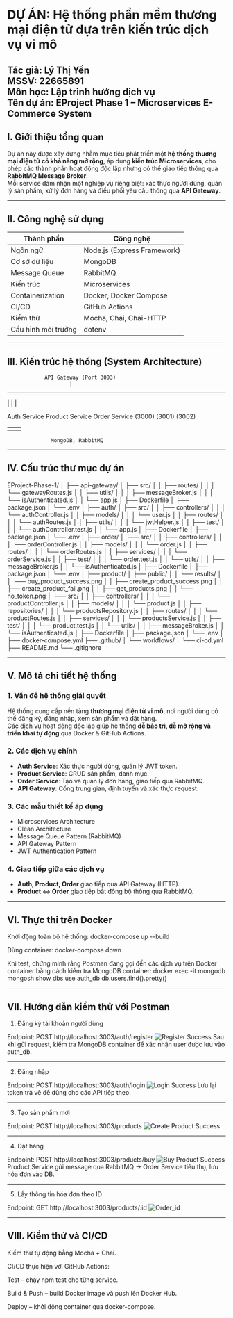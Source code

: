 # DỰ ÁN: Hệ thống phần mềm thương mại điện tử dựa trên kiến trúc dịch vụ vi mô
**Tác giả:** Lý Thị Yến  
**MSSV:** 22665891  
**Môn học:** Lập trình hướng dịch vụ  
**Tên dự án:** EProject Phase 1 – Microservices E-Commerce System
---

## I. Giới thiệu tổng quan

Dự án này được xây dựng nhằm mục tiêu phát triển một **hệ thống thương mại điện tử có khả năng mở rộng**, áp dụng **kiến trúc Microservices**, cho phép các thành phần hoạt động độc lập nhưng có thể giao tiếp thông qua **RabbitMQ Message Broker**.  
Mỗi service đảm nhận một nghiệp vụ riêng biệt: xác thực người dùng, quản lý sản phẩm, xử lý đơn hàng và điều phối yêu cầu thông qua **API Gateway**.

---

## II. Công nghệ sử dụng

| Thành phần          | Công nghệ                   |
| ------------------- | --------------------------- |
| Ngôn ngữ            | Node.js (Express Framework) |
| Cơ sở dữ liệu       | MongoDB                     |
| Message Queue       | RabbitMQ                    |
| Kiến trúc           | Microservices               |
| Containerization    | Docker, Docker Compose      |
| CI/CD               | GitHub Actions              |
| Kiểm thử            | Mocha, Chai, Chai-HTTP      |
| Cấu hình môi trường | dotenv                      |

---

## III. Kiến trúc hệ thống (System Architecture)


                API Gateway (Port 3003)
                        |
   -----------------------------------------------------
   |                    |                    |
   
 Auth Service      Product Service       Order Service
   (3000)               (3001)                (3002)
   
   |                    |                    |
   ----------------------|--------------------
                         |
                  MongoDB, RabbitMQ
---

## IV. Cấu trúc thư mục dự án
EProject-Phase-1/
│
├── api-gateway/
│   ├── src/
│   │   ├── routes/
│   │   │   └── gatewayRoutes.js
│   │   ├── utils/
│   │   │   ├── messageBroker.js
│   │   │   └── isAuthenticated.js
│   │   └── app.js
│   ├── Dockerfile
│   ├── package.json
│   └── .env
│
├── auth/
│   ├── src/
│   │   ├── controllers/
│   │   │   └── authController.js
│   │   ├── models/
│   │   │   └── user.js
│   │   ├── routes/
│   │   │   └── authRoutes.js
│   │   ├── utils/
│   │   │   └── jwtHelper.js
│   │   ├── test/
│   │   │   └── authController.test.js
│   │   └── app.js
│   ├── Dockerfile
│   ├── package.json
│   └── .env
│
├── order/
│   ├── src/
│   │   ├── controllers/
│   │   │   └── orderController.js
│   │   ├── models/
│   │   │   └── order.js
│   │   ├── routes/
│   │   │   └── orderRoutes.js
│   │   ├── services/
│   │   │   └── orderService.js
│   │   ├── test/
│   │   │   └── order.test.js
│   │   └── utils/
│   │       ├── messageBroker.js
│   │       └── isAuthenticated.js
│   ├── Dockerfile
│   ├── package.json
│   └── .env
│
├── product/
│   ├── public/
│   │   └── results/
│   │       ├── buy_product_success.png
│   │       ├── create_product_success.png
│   │       ├── create_product_fail.png
│   │       ├── get_products.png
│   │       └── no_token.png
│   ├── src/
│   │   ├── controllers/
│   │   │   └── productController.js
│   │   ├── models/
│   │   │   └── product.js
│   │   ├── repositories/
│   │   │   └── productsRepository.js
│   │   ├── routes/
│   │   │   └── productRoutes.js
│   │   ├── services/
│   │   │   └── productsService.js
│   │   ├── test/
│   │   │   └── product.test.js
│   │   └── utils/
│   │       ├── messageBroker.js
│   │       └── isAuthenticated.js
│   ├── Dockerfile
│   ├── package.json
│   └── .env
│
├── docker-compose.yml
├── .github/
│   └── workflows/
│       └── ci-cd.yml
├── README.md
└── .gitignore


---

## V. Mô tả chi tiết hệ thống

### 1. Vấn đề hệ thống giải quyết
Hệ thống cung cấp nền tảng **thương mại điện tử vi mô**, nơi người dùng có thể đăng ký, đăng nhập, xem sản phẩm và đặt hàng.  
Các dịch vụ hoạt động độc lập giúp hệ thống **dễ bảo trì, dễ mở rộng và triển khai tự động** qua Docker & GitHub Actions.

### 2. Các dịch vụ chính
- **Auth Service**: Xác thực người dùng, quản lý JWT token.  
- **Product Service**: CRUD sản phẩm, danh mục.  
- **Order Service**: Tạo và quản lý đơn hàng, giao tiếp qua RabbitMQ.  
- **API Gateway**: Cổng trung gian, định tuyến và xác thực request.

### 3. Các mẫu thiết kế áp dụng
- Microservices Architecture  
- Clean Architecture  
- Message Queue Pattern (RabbitMQ)  
- API Gateway Pattern  
- JWT Authentication Pattern

### 4. Giao tiếp giữa các dịch vụ
- **Auth, Product, Order** giao tiếp qua API Gateway (HTTP).  
- **Product ↔ Order** giao tiếp bất đồng bộ thông qua RabbitMQ.

---

## VI. Thực thi trên Docker

Khởi động toàn bộ hệ thống:
docker-compose up --build

Dừng container:
docker-compose down

Khi test, chứng minh rằng Postman đang gọi đến các dịch vụ trên Docker container bằng cách kiểm tra MongoDB container:
docker exec -it mongodb mongosh
show dbs
use auth_db
db.users.find().pretty()

---
## VII. Hướng dẫn kiểm thử với Postman
1. Đăng ký tài khoản người dùng

Endpoint:
POST http://localhost:3003/auth/register
  ![Register Success](public/results/register_success.png)
Sau khi gửi request, kiểm tra MongoDB container để xác nhận user được lưu vào auth_db.

---
2. Đăng nhập

Endpoint:
POST http://localhost:3003/auth/login
  ![Login Success](public/results/login_success.png)
Lưu lại token trả về để dùng cho các API tiếp theo.

---
3. Tạo sản phẩm mới

Endpoint:
POST http://localhost:3003/products
  ![Create Product Success](public/results/create_product_success.png)

---
4. Đặt hàng

Endpoint:
POST http://localhost:3003/products/buy
  ![Buy Product Success](public/results/buy_product_success.png)
Product Service gửi message qua RabbitMQ → Order Service tiêu thụ, lưu hóa đơn vào DB.

---

5. Lấy thông tin hóa đơn theo ID

Endpoint:
GET http://localhost:3003/products/:id
![Order_id](./public/results/order_id.png)

---
## VIII. Kiểm thử và CI/CD

Kiểm thử tự động bằng Mocha + Chai.

CI/CD thực hiện với GitHub Actions:

Test – chạy npm test cho từng service.

Build & Push – build Docker image và push lên Docker Hub.

Deploy – khởi động container qua docker-compose.

